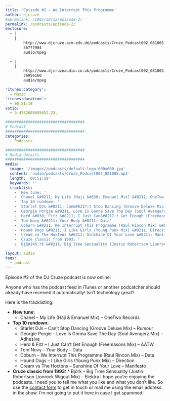```yaml
---
title: 'Episode #2 - We Interrupt This Programme'
author: djcruze
#permalink: /2005/10/12/episode-2/
permalink: /podcasts/episode-2/
enclosure:
  - |
    |
        http://www.djcruze.acm-edv.de/podcasts/Cruze_Podcast002_081005.mp3
        36777984
        audio/mpeg

  - |
    |
        http://www.djcruzeaudio.co.uk/podcasts/Cruze_Podcast002_081005.mp3
        36956160
        audio/mpeg

'itunes:category':
  - Music
'itunes:duration':
  - 00:51:19
votio:
  - 9.4782608695652,23,

###################################
# Podcast
###################################
categories:
  - Podcasts

###################################
# Media details
###################################
media:
  image: '/images//podcasts/default-logo-600x600.jpg'
  content: 'audio/podcasts/Cruze_Podcast002_081005.mp3'
  length: '00:51:19'
  keywords: ''
  tracklist:
    - 'New tune: '
    - 'Chanel &#8211; My Life (Haji &#038; Emanuel Mix) &#8211; OneTwo Records'
    - 'Top 10 rundown: '
    - 'Starlet DJs &#8211; Can&#8217;t Stop Dancing (Groove Deluxe Mix) &#8211; Rumour'
    - 'Georgie Porgie &#8211; Love Is Gonna Save The Day (Soul Avengerz Mix) &#8211; Adhesive'
    - 'Herd &#038; Fitz &#8211; I Just Can&#8217;t Get Enough (Freemasons Mix) &#8211; AATW'
    - 'Tom Novy &#8211; Your Body &#8211; Data'
    - 'Coburn &#8211; We Interrupt This Programme (Raul Rincon Mix) &#8211; Data'
    - 'Hound Dogs &#8211; I Like Girls (Young Punx Mix) &#8211; Direction'
    - 'Cream vs The Hoxtons &#8211; Sunshine Of Your Love &#8211; Manifesto'
    - 'Cruze classic from 1993: '
    - 'Bj&#246;rk &#8211; Big Time Sensuality (Justin Robertson Lionrock Wigout Mix) &#8211; Elektra'

layout: audio
tags:
  - podcast
---
```


Episode #2 of the DJ Cruze podcast is now online:

Anyone who has the podcast feed in iTunes or another podcatcher should already have received it automatically! Isn&#8217;t technology great?

Here is the tracklisting:

- **New tune:**
  - Chanel &#8211; My Life (Haji &#038; Emanuel Mix) &#8211; OneTwo Records
- **Top 10 rundown:**
  - Starlet DJs &#8211; Can&#8217;t Stop Dancing (Groove Deluxe Mix) &#8211; Rumour
  - Georgie Porgie &#8211; Love Is Gonna Save The Day (Soul Avengerz Mix) &#8211; Adhesive
  - Herd &#038; Fitz &#8211; I Just Can&#8217;t Get Enough (Freemasons Mix) &#8211; AATW
  - Tom Novy &#8211; Your Body &#8211; Data
  - Coburn &#8211; We Interrupt This Programme (Raul Rincon Mix) &#8211; Data
  - Hound Dogs &#8211; I Like Girls (Young Punx Mix) &#8211; Direction
  - Cream vs The Hoxtons &#8211; Sunshine Of Your Love &#8211; Manifesto
- **Cruze classic from 1993:** \* Bj&#246;rk &#8211; Big Time Sensuality (Justin Robertson Lionrock Wigout Mix) &#8211; Elektra
  I hope you&#8217;re enjoying the podcasts. I need you to tell me what you like and what you don&#8217;t like. So use the [contact form][3] to get in touch or mail me using the email address in the show. I&#8217;m not going to put it here in case I get spammed!</ul>

[1]: http://www.djcruzeaudio.co.uk/podcasts/Cruze_Podcast002_081005.mp3
[2]: http://www.djcruze.co.uk/cms/podcasts/feed/rss2
[3]: /contact
